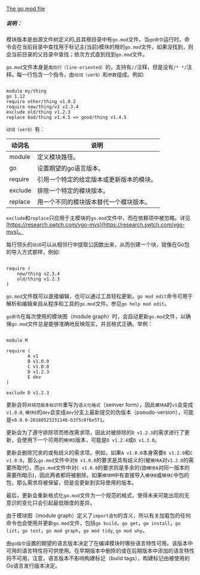 
[The go.mod file](https://golang.google.cn/cmd/go/#hdr-The_go_mod_file)


##### 说明：

模块版本是由源文件树定义的,且其根目录中有`go.mod`文件。当`go命令`运行时，命令会在当前目录中查找用于标记主(当前)模块的根的`go.mod`文件，如果没找到，则会当前目录的父目录中查找；依次方式直到找到`go.mod`文件。

`go.mod`文件本身是`面向行（line-oriented）`的，支持有`//`注释，但是没有`/* */`注释。每一行包含一个指令，由`动词（verb）`和`参数`组成。例如:

```

module my/thing
go 1.12
require other/thing v1.0.2
require new/thing/v2 v2.3.4
exclude old/thing v1.2.3
replace bad/thing v1.4.5 => good/thing v1.4.5

```

`动词（verb）`有：

| 动词名 | 说明 |
|--|--|
| module | 定义模块路径。 |
| go | 设置期望的go语言版本。 |
| require | 引用一个特定的给定版本或更新版本的模块。 |
| exclude | 排除一个特定的模块版本。 |
| replace | 用一个不同的模块版本替代一个模块版本。 |

`exclude`和`replace`只应用于主模块的`go.mod`文件中，而在依赖项中被忽略。详见[https://research.swtch.com/vgo-mvs](https://research.swtch.com/vgo-mvs)。

每行领头的`动词`可以从相邻行中提取公因数出来，从而创建一个块，就像在Go包的导入方式那样，例如:

```

require (
	new/thing v2.3.4
	old/thing v1.2.3
)

```

`go.mod`文件既可以直接编辑，也可以通过工具轻松更新。`go mod edit`命令可用于解析和编辑来自从程序和工具的`go.mod`文件。参见`go help mod edit`。

`go命令`在每次使用的模块图（module graph）时，会自动更新`go.mod`文件，以确保`go.mod`文件总是能够准确地反映现实，并且格式正确。举例：

```

module M

require (
        A v1
        B v1.0.0
        C v1.0.0
        D v1.2.3
        E dev
)

exclude D v1.2.3

```

更新会将`非规范版本标识符`重写为`语义化格式`（semver form），因此`模块A`的`v1`会变成`v1.0.0`, `模块E`的`dev`会变成`dev`分支上最新提交的伪版本（pseudo-version），可能是`v0.0.0-20180523231146-b3f5c0f6e5f1`。

更新会为了遵守排除项而修改需求项，因此对被排除的`D v1.2.3`的需求进行了更新，会使用下一个可用的`模块D`版本，可能是`D v1.2.4`或`D v1.3.0`。

更新会删除冗余的或有歧义的需求项。例如，如果`A v1.0.0`本身需要`B v1.2.0`和`C v1.0.0`，那么`go.mod`文件中对`B v1.0.0`的要求是具有歧义的(被`模块A`对`v1.2.0`的需要所取代)，而`go.mod`文件中对`C v1.0.0`的要求则是多余的(由`模块A`对同一版本的需要所暗示)，因此两者都将被删除。如果`模块M`中有直接导入`模块B`或`模块C`中包的包，那么需求将被保留，但是会更新到实际使用的版本。

最后，更新会重新格式化`go.mod`文件为一个规范的格式，使得未来可能出现的无意识的变化只会引起最低限度的差异。

由于模块图（module graph）定义了`import语句`的含义，所以有关加载包的任何命令也会使用并更新`go.mod`文件，包括`go build`，`go get`，`go install`，`go list`，`go test`，`go mod graph`，`go mod tidy`, `go mod why`。

由`go指令`设置的期望的语言版本决定了在编译模块时哪些语言特性可用。该版本中可用的语言特性将可供使用。在早期版本中删除的或在后期版本中添加的语言特性将不可用。注意，语言版本不影响构建标记（build tags），构建标记由被使用的Go语言发行版本决定。
